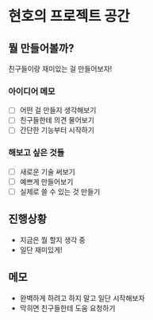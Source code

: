 # 현호의 프로젝트 공간

## 뭘 만들어볼까?

친구들이랑 재미있는 걸 만들어보자!

### 아이디어 메모
- [ ] 어떤 걸 만들지 생각해보기
- [ ] 친구들한테 의견 물어보기
- [ ] 간단한 기능부터 시작하기

### 해보고 싶은 것들
- [ ] 새로운 기술 써보기
- [ ] 예쁘게 만들어보기
- [ ] 실제로 쓸 수 있는 것 만들기

## 진행상황
- 지금은 뭘 할지 생각 중
- 일단 재미있게!

## 메모
- 완벽하게 하려고 하지 말고 일단 시작해보자
- 막히면 친구들한테 도움 요청하기
